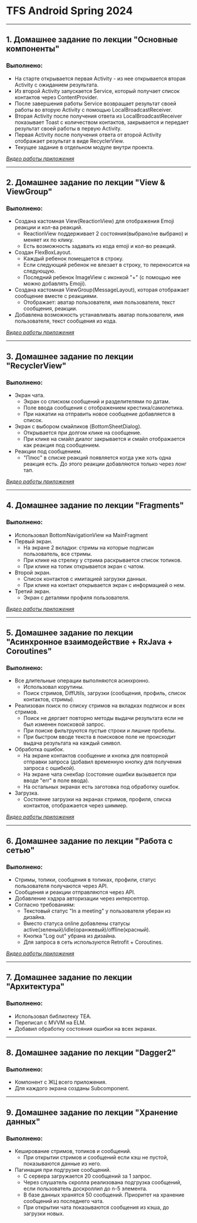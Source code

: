 # TFS Android Spring 2024

---
## 1. Домашнее задание по лекции "Основные компоненты"

### Выполнено:
- На старте открывается первая Activity - из нее открывается вторая Activity с ожиданием результата.
- Из второй Activity запускается Service, который получает список контактов через ContentProvider.
- После завершения работы Service возвращает результат своей работы во вторую Activity с помощью LocalBroadcastReceiver.
- Вторая Activity после получения ответа из LocalBroadcastReceiver показывает Toast с количеством контактов, закрывается и передает результат своей работы в первую Activity.
- Первая Activity после получения ответа от второй Activity отображает результат в виде RecyclerView.
- Текущее задание в отдельном модуле внутри проекта.

[*Видео работы приложения*](https://drive.google.com/file/d/1KJGMvJ_Psrog6HdY0-DwC9HGhxH-ZK3l/view?usp=sharing)

---
## 2. Домашнее задание по лекции "View & ViewGroup"

### Выполнено:
- Создана кастомная View(ReactionView) для отображения Emoji реакции и кол-ва реакций.
  - ReactionView поддерживает 2 состояния(выбрано/не выбрано) и меняет их по клику.
  - Есть возможность задавать из кода emoji и кол-во реакций.
- Создан FlexBoxLayout.
  - Каждый ребенок помещается в строку.
  - Если следующий ребенок не влезает в строку, то переносится на следующую.
  - Последний ребенок ImageView с иконкой "+" (с помощью нее можно добавлять Emoji).
- Создана кастомная ViewGroup(MessageLayout), которая отображает сообщение вместе с реакциями.
  - Отображает: аватар пользователя, имя пользователя, текст сообщения, реакции.
- Добавлена возможность устанавливать аватар пользователя, имя пользователя, текст сообщения из кода.

[*Видео работы приложения*](https://drive.google.com/file/d/1oFFws2r4IgB-tqETMLM_jcWNKNPFSDmo/view?usp=sharing)

---
## 3. Домашнее задание по лекции "RecyclerView"

### Выполнено:
- Экран чата.
  - Экран со списком сообщений и разделителями по датам.
  - Поле ввода сообщения с отображением крестика/самолетика.
  - При нажатии на отправить новое сообщение добавляется в список.
- Экран с выбором смайликов (BottomSheetDialog).
  - Открывается при долгом клике на сообщение.
  - При клике на смайл диалог закрывается и смайл отображается как реакция под сообщением.
- Реакции под сообщением.
  - "Плюс" в списке реакций появляется когда уже хоть одна реакция есть. До этого реакции добавляются только через лонг тап.

[*Видео работы приложения*](https://drive.google.com/file/d/14F6AakCko07r3dy4JIMWlP1hX3j--FCr/view?usp=sharing)


---
## 4. Домашнее задание по лекции "Fragments"

### Выполнено:
- Использовал BottomNavigationView на MainFragment
- Первый экран.
  - На экране 2 вкладки: стримы на которые подписан пользователь, все стримы.
  - При клике на стрелку у стрима раскрывается список топиков.
  - При клике на топик открывается экран с чатом.
- Второй экран.
  - Список контактов с имитацией загрузки данных.
  - При клике на контакт открывается экран с информацией о нем.
- Третий экран.
  - Экран с деталями профиля пользователя.

[*Видео работы приложения*](https://drive.google.com/file/d/1I2TI_1IFKsxOLjng6wZbT2RSJeB3OUnq/view?usp=sharing)


---
## 5. Домашнее задание по лекции "Асинхронное взаимодействие + RxJava + Coroutines"

### Выполнено:
- Все длительные операции выполняются асинхронно.
  - Использовал корутины.
  - Поиск стримов, DiffUtils, загрузки (сообщения, профиль, список контактов, стримы).
- Реализован поиск по списку стримов на вкладках подписок и всех стримов.
  - Поиск не дергает повторно методы выдачи результата если не был изменен поисковой запрос.
  - При поиске фильтруются пустые строки и лишние пробелы.
  - При быстром вводе текста в поисковое поле не происходит выдача результата на каждый символ.
- Обработка ошибок.
  - На экране контактов сообщение и кнопка для повторной отправки запроса (добавил временную кнопку для получения запроса с ошибкой).
  - На экране чата снекбар (состояние ошибки вызывается при вводе "err" в поле ввода).
  - На остальных экранах есть заготовка под обработку ошибок.
- Загрузка.
  - Состояние загрузки на экранах стримов, профиля, списка контактов, отображается через шиммер.

[*Видео работы приложения*](https://drive.google.com/file/d/1GIAH-v9ofWqYAbE0LMry1Yy8qY7ILryi/view?usp=sharing)


---
## 6. Домашнее задание по лекции "Работа с сетью"

### Выполнено:
- Стримы, топики, сообщения в топиках, профили, статус пользователя получаются через API.
- Сообщения и реакции отправляются через API.
- Добавление хэдэра авторизации через интерсептор.
- Согласно требованиям:
  - Текстовый статус "In a meeting" у пользователя уберан из дизайна.
  - Вместо статуса online добавлены статусы active(зеленый)/idle(оранжевый)/offline(красный).
  - Кнопка "Log out" убрана из дизайна.
  - Для запроса в сеть используются Retrofit + Coroutines.

[*Видео работы приложения*](https://drive.google.com/file/d/18hT5DREb9mHbbzYHgJ5y4zqLaJhFboNW/view?usp=sharing)


---
## 7. Домашнее задание по лекции "Архитектура"

### Выполнено:
- Использовал библиотеку TEA.
- Переписал с MVVM на ELM.
- Добавил обработку состояния ошибки на всех экранах.


---
## 8. Домашнее задание по лекции "Dagger2"

### Выполнено:
- Компонент с ЖЦ всего приложения.
- Для каждого экрана созданы Subcomponent.


---
## 9. Домашнее задание по лекции "Хранение данных"

### Выполнено:
- Кеширование стримов, топиков и сообщений.
  - При открытии стримов и сообщений если кэш не пустой, показываются данные из него.
- Пагинация при подгрузке сообщений.
  - С сервера загружается 20 сообщений за 1 запрос.
  - Через слушатель скролла реализована подгрузка сообщений, если пользователь доскроллил до n-5 элемента.
  - В базе данных хранятся 50 сообщений. Приоритет на хранение сообщений из последнего чата.
  - При открытии чата показываются сообщения из кэша, до загрузки новых.
